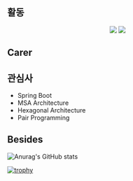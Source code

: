 ## 활동
<p align="center"> 
 <a href="https://pcloud.tistory.com/"><img src="https://img.shields.io/badge/Tstory-Blog-FF5722?style=plastic&logo=bloglovin&logoColor=white"/></a>
 <a href="https://github.com/DevGraft"><img src="https://img.shields.io/badge/DevGraft-0A0A0A?style=plastic&logo=dev.to&logoColor=white"/></a>
<p>

 ## Carer



## 관심사
 - Spring Boot
 - MSA Architecture
 - Hexagonal Architecture
 - Pair Programming
 
## Besides
![Anurag's GitHub stats](https://github-readme-stats.vercel.app/api?username=PCloud63514&show_icons=true&theme=aura_dark&include_all_commits=true)


[![trophy](https://github-profile-trophy.vercel.app/?username=PCloud63514&rank=SECRET,SSS,SS,S,AAA,AA,A&row=1&column=7&no-frame=true)](https://github.com/ryo-ma/github-profile-trophy)

 
